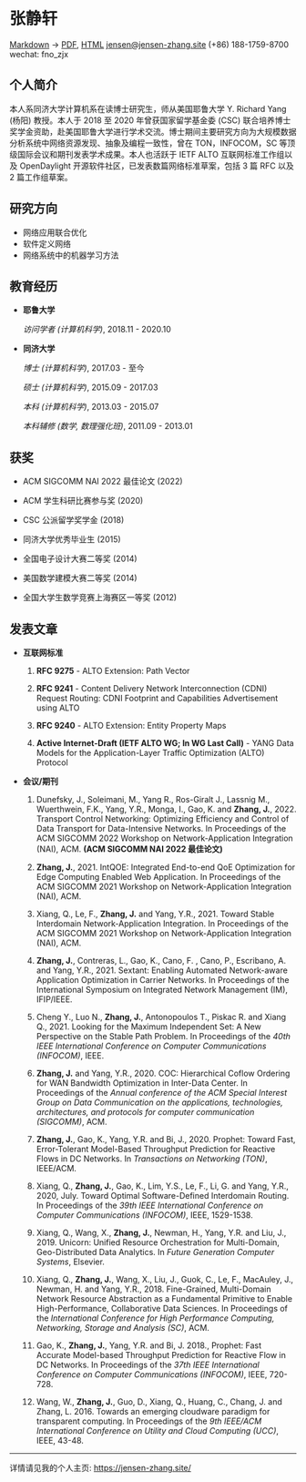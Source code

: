 张静轩
=======================

[Markdown](https://jensen-zhang.site/resume/research-cn.md) -> [PDF](https://jensen-zhang.site/resume/research-cn.pdf), [HTML](https://jensen-zhang.site/resume/research-cn.html)
jensen@jensen-zhang.site
(+86) 188-1759-8700
wechat: fno\_zjx

个人简介
---------

本人系同济大学计算机系在读博士研究生，师从美国耶鲁大学 Y. Richard Yang (杨阳) 教授。本人于 2018 至 2020 年曾获国家留学基金委 (CSC) 联合培养博士奖学金资助，赴美国耶鲁大学进行学术交流。博士期间主要研究方向为大规模数据分析系统中网络资源发现、抽象及编程一致性，曾在 TON，INFOCOM，SC 等顶级国际会议和期刊发表学术成果。本人也活跃于 IETF ALTO 互联网标准工作组以及 OpenDaylight 开源软件社区，已发表数篇网络标准草案，包括 3 篇 RFC 以及 2 篇工作组草案。

研究方向
---------

* 网络应用联合优化
* 软件定义网络
* 网络系统中的机器学习方法

教育经历
---------

*   **耶鲁大学**

    *访问学者 (计算机科学)*, 2018.11 - 2020.10

*   **同济大学**

    *博士 (计算机科学)*, 2017.03 - 至今

    *硕士 (计算机科学)*, 2015.09 - 2017.03

    *本科 (计算机科学)*, 2013.03 - 2015.07

    *本科辅修 (数学, 数理强化班)*, 2011.09 - 2013.01


获奖
------

*   ACM SIGCOMM NAI 2022 最佳论文 (2022)

*   ACM 学生科研比赛参与奖 (2020)

*   CSC 公派留学奖学金 (2018)

*   同济大学优秀毕业生 (2015)

*   全国电子设计大赛二等奖 (2014)

*   美国数学建模大赛二等奖 (2014)

*   全国大学生数学竞赛上海赛区一等奖 (2012)


发表文章
------------

* **互联网标准**

    1. **RFC 9275** - ALTO Extension: Path Vector

    1. **RFC 9241** - Content Delivery Network Interconnection (CDNI) Request Routing: CDNI Footprint and Capabilities Advertisement using ALTO

    1. **RFC 9240** - ALTO Extension: Entity Property Maps

    1. **Active Internet-Draft (IETF ALTO WG; In WG Last Call)** - YANG Data Models for the Application-Layer Traffic Optimization (ALTO) Protocol

* **会议/期刊**

    1. Dunefsky, J., Soleimani, M., Yang R., Ros-Giralt J., Lassnig M., Wuerthwein, F.K., Yang, Y.R., Monga, I., Gao, K. and **Zhang, J.**, 2022. Transport Control Networking: Optimizing Efficiency and Control of Data Transport for Data-Intensive Networks. In Proceedings of the ACM SIGCOMM 2022 Workshop on Network-Application Integration (NAI), ACM. **(ACM SIGCOMM NAI 2022 最佳论文)**

    1. **Zhang, J.**, 2021. IntQOE: Integrated End-to-end QoE Optimization for Edge Computing Enabled Web Application. In Proceedings of the ACM SIGCOMM 2021 Workshop on Network-Application Integration (NAI), ACM.

    1. Xiang, Q., Le, F., **Zhang, J.** and Yang, Y.R., 2021. Toward Stable Interdomain Network-Application Integration. In Proceedings of the ACM SIGCOMM 2021 Workshop on Network-Application Integration (NAI), ACM.

    1. **Zhang, J.**, Contreras, L., Gao, K., Cano, F. , Cano, P., Escribano, A. and Yang, Y.R., 2021. Sextant: Enabling Automated Network-aware Application Optimization in Carrier Networks. In Proceedings of the International Symposium on Integrated Network Management (IM), IFIP/IEEE.

    1. Cheng Y., Luo N., **Zhang, J.**, Antonopoulos T., Piskac R. and Xiang Q., 2021. Looking for the Maximum Independent Set: A New Perspective on the Stable Path Problem. In Proceedings of the *40th IEEE International Conference on Computer Communications (INFOCOM)*, IEEE.

    1. **Zhang, J.** and Yang, Y.R., 2020. COC: Hierarchical Coflow Ordering for WAN Bandwidth Optimization in Inter-Data Center. In Proceedings of the *Annual conference of the ACM Special Interest Group on Data Communication on the applications, technologies, architectures, and protocols for computer communication (SIGCOMM)*, ACM.

    1. **Zhang, J.**, Gao, K., Yang, Y.R. and Bi, J., 2020. Prophet: Toward Fast, Error-Tolerant Model-Based Throughput Prediction for Reactive Flows in DC Networks. In *Transactions on Networking (TON)*, IEEE/ACM.

    1. Xiang, Q., **Zhang, J.**, Gao, K., Lim, Y.S., Le, F., Li, G. and Yang, Y.R., 2020, July. Toward Optimal Software-Defined Interdomain Routing. In Proceedings of the *39th IEEE International Conference on Computer Communications (INFOCOM)*, IEEE, 1529-1538.

    1. Xiang, Q., Wang, X., **Zhang, J.**, Newman, H., Yang, Y.R. and Liu, J., 2019. Unicorn: Unified Resource Orchestration for Multi-Domain, Geo-Distributed Data Analytics. In *Future Generation Computer Systems*, Elsevier.

    1.  Xiang, Q., **Zhang, J.**, Wang, X., Liu, J., Guok, C., Le, F., MacAuley, J., Newman, H. and Yang, Y.R., 2018. Fine-Grained, Multi-Domain Network Resource Abstraction as a Fundamental Primitive to Enable High-Performance, Collaborative Data Sciences. In Proceedings of the *International Conference for High Performance Computing, Networking, Storage and Analysis (SC)*, ACM.

    1.  Gao, K., **Zhang, J.**, Yang, Y.R. and Bi, J. 2018., Prophet: Fast Accurate Model-based Throughput Prediction for Reactive Flow in DC Networks. In Proceedings of the *37th IEEE International Conference on Computer Communications (INFOCOM)*, IEEE, 720-728.

    1.  Wang, W., **Zhang, J.**, Guo, D., Xiang, Q., Huang, C., Chang, J. and Zhang, L. 2016. Towards an emerging cloudware paradigm for transparent computing. In Proceedings of the *9th IEEE/ACM International Conference on Utility and Cloud Computing (UCC)*, IEEE, 43-48.

---

详情请见我的个人主页: <https://jensen-zhang.site/>

